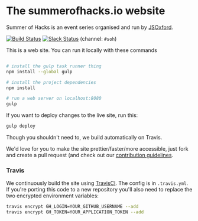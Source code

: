 The summerofhacks.io website
===================

Summer of Hacks is an event series organised and run by [JSOxford](http://jsoxford.com).

[![Build Status](https://travis-ci.org/jsoxford/summerofhacks.github.io.svg?branch=develop)](https://travis-ci.org/jsoxford/summerofhacks.github.io) [![Slack Status](https://digitaloxford.herokuapp.com/badge.svg)](https://digitaloxford.herokuapp.com) (channel: `#soh`)

This is a web site.  You can run it locally with these commands

```bash

# install the gulp task runner thing
npm install --global gulp

# install the project dependencies
npm install

# run a web server on localhost:8080
gulp
```

If you want to deploy changes to the live site, run this:

```bash
gulp deploy
```

Though you shouldn't need to, we build automatically on Travis.

We'd love for you to make the site prettier/faster/more accessible, just fork and create a pull request (and check out our [contribution guidelines](CONTRIBUTING.md).

### Travis

We continuously build the site using [TravisCI](http://travis-ci.org). The config is in `.travis.yml`. If you're porting this code to a new repository you'll also need to replace the two encrypted environment variables:

```bash
travis encrypt GH_LOGIN=YOUR_GITHUB_USERNAME --add
travis encrypt GH_TOKEN=YOUR_APPLICATION_TOKEN --add
```
